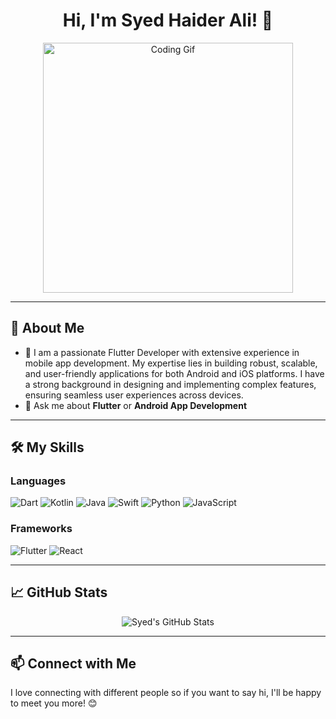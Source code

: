 <h1 align="center">Hi, I'm Syed Haider Ali! 👋</h1>

<p align="center">
  <img src="https://media.giphy.com/media/2IudUHdI075HL02Pkk/giphy.gif" width="400" alt="Coding Gif">
</p>

---

## 🌟 About Me

- 🌱 I am a passionate Flutter Developer with extensive experience in mobile app development. My expertise lies in building robust, scalable, and user-friendly applications for         both Android and iOS platforms. I have a strong background in designing and implementing complex features, ensuring seamless user experiences across devices.
- 💬 Ask me about **Flutter** or **Android App Development**

---

## 🛠️ My Skills

### Languages
![Dart](https://img.shields.io/badge/Dart-0175C2?style=for-the-badge&logo=dart&logoColor=white)
![Kotlin](https://img.shields.io/badge/Kotlin-0095D5?style=for-the-badge&logo=kotlin&logoColor=white)
![Java](https://img.shields.io/badge/Java-007396?style=for-the-badge&logo=java&logoColor=white)
![Swift](https://img.shields.io/badge/Swift-FA7343?style=for-the-badge&logo=swift&logoColor=white)
![Python](https://img.shields.io/badge/Python-3776AB?style=for-the-badge&logo=python&logoColor=white)
![JavaScript](https://img.shields.io/badge/JavaScript-F7DF1E?style=for-the-badge&logo=javascript&logoColor=black)


### Frameworks
![Flutter](https://img.shields.io/badge/Flutter-02569B?style=for-the-badge&logo=flutter&logoColor=white)
![React](https://img.shields.io/badge/React-61DAFB?style=for-the-badge&logo=react&logoColor=black)

---

## 📈 GitHub Stats

<p align="center">
  <img src="https://github-readme-stats.vercel.app/api?username=yourusername&show_icons=true&theme=radical" alt="Syed's GitHub Stats">
</p>

---

## 📫 Connect with Me

 I love connecting with different people so if you want to say hi, I'll be happy to meet you more! 😊
